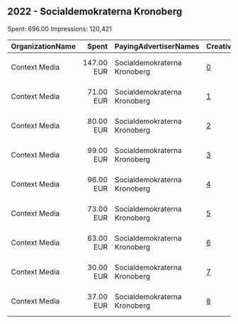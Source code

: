 ## 2022 - Socialdemokraterna Kronoberg 
Spent: 696.00
Impressions: 120,421

|OrganizationName|Spent|PayingAdvertiserNames|CreativeUrls|Impressions|Genders|AgeBrackets|CountryCodes|BillingAddresses|CandidateBallotInformation|
|:---|---:|:---|:---|---:|:---|:---|:---|:---|:---|
|Context Media|147.00 EUR|Socialdemokraterna Kronoberg|[0](https://www.snap.com/political-ads/asset/045c676b2eb8b4ba73fc488019966e1b038abdfe6ed4156f56128126a3e08c92?mediaType=mp4)|29,561||17+|sweden|"Västra Norrlandsgatan 7 ,UMEÅ,90327,SE"|Socialdemokraterna Kronoberg|
|Context Media|71.00 EUR|Socialdemokraterna Kronoberg|[1](https://www.snap.com/political-ads/asset/26f94349f421a17225417b01fa6be31c54cd50f5372325fbd1c5e2ca6299d9e7?mediaType=mp4)|16,473||17+|sweden|"Västra Norrlandsgatan 7 ,UMEÅ,90327,SE"|Socialdemokraterna Kronoberg|
|Context Media|80.00 EUR|Socialdemokraterna Kronoberg|[2](https://www.snap.com/political-ads/asset/26f94349f421a17225417b01fa6be31c54cd50f5372325fbd1c5e2ca6299d9e7?mediaType=mp4)|15,274||17+|sweden|"Västra Norrlandsgatan 7 ,UMEÅ,90327,SE"|Socialdemokraterna Kronoberg|
|Context Media|99.00 EUR|Socialdemokraterna Kronoberg|[3](https://www.snap.com/political-ads/asset/26f94349f421a17225417b01fa6be31c54cd50f5372325fbd1c5e2ca6299d9e7?mediaType=mp4)|14,199||17+|sweden|"Västra Norrlandsgatan 7 ,UMEÅ,90327,SE"|Socialdemokraterna Kronoberg|
|Context Media|96.00 EUR|Socialdemokraterna Kronoberg|[4](https://www.snap.com/political-ads/asset/80d2ebe3336a4cd5b6ab4a31020a9ab33d295d15a1710fe4e597fbe9c6460cb0?mediaType=mp4)|13,973|FEMALE|20-49|sweden|"Västra Norrlandsgatan 7 ,UMEÅ,90327,SE"|Socialdemokraterna Kronoberg|
|Context Media|73.00 EUR|Socialdemokraterna Kronoberg|[5](https://www.snap.com/political-ads/asset/4f8ce1c44e0c09fcd835da9ef5280a11130c645c412b30637dd69f09cb0ba8cd?mediaType=mp4)|11,611|FEMALE|20-49|sweden|"Västra Norrlandsgatan 7 ,UMEÅ,90327,SE"|Socialdemokraterna Kronoberg|
|Context Media|63.00 EUR|Socialdemokraterna Kronoberg|[6](https://www.snap.com/political-ads/asset/045c676b2eb8b4ba73fc488019966e1b038abdfe6ed4156f56128126a3e08c92?mediaType=mp4)|8,994||17+|sweden|"Västra Norrlandsgatan 7 ,UMEÅ,90327,SE"|Socialdemokraterna Kronoberg|
|Context Media|30.00 EUR|Socialdemokraterna Kronoberg|[7](https://www.snap.com/political-ads/asset/efe46b7136ad0e495a94738233da932fa47ae71058cbf3399e8636f64cd939c3?mediaType=mp4)|5,199|FEMALE|20-49|sweden|"Västra Norrlandsgatan 7 ,UMEÅ,90327,SE"|Socialdemokraterna Kronoberg|
|Context Media|37.00 EUR|Socialdemokraterna Kronoberg|[8](https://www.snap.com/political-ads/asset/26f94349f421a17225417b01fa6be31c54cd50f5372325fbd1c5e2ca6299d9e7?mediaType=mp4)|5,137||17+|sweden|"Västra Norrlandsgatan 7 ,UMEÅ,90327,SE"|Socialdemokraterna Kronoberg|
